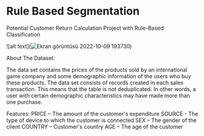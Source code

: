 # Rule Based Segmentation

 Potential Customer Return Calculation Project with Rule-Based Classification

![alt text](![Ekran görüntüsü 2022-10-09 193730](https://user-images.githubusercontent.com/105670331/194768790-daba618c-932c-4d85-a307-8b0467eb5af1.jpg))

About The Dataset:

The data set contains the prices of the products sold by an international game company and some demographic information of the users who buy these products. The data set consists of records created in each sales transaction. This means that the table is not deduplicated. In other words, a user with certain demographic characteristics may have made more than one purchase.

Features:
PRICE – The amount of the customer's expenditure
SOURCE - The type of device to which the customer is connected
SEX – The gender of the client
COUNTRY – Customer's country
AGE – The age of the customer
